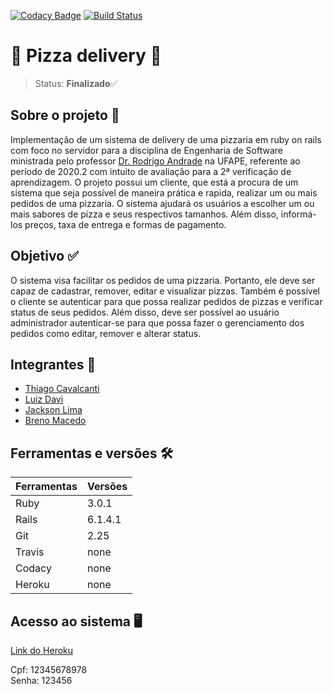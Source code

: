 [![Codacy Badge](https://app.codacy.com/project/badge/Grade/dddc8d8057e34b73a53b856dd61e6a16)](https://www.codacy.com/gh/esDeliveryOrganization/pizza-Delivery-system/dashboard?utm_source=github.com&amp;utm_medium=referral&amp;utm_content=esDeliveryOrganization/pizza-Delivery-system&amp;utm_campaign=Badge_Grade)
[![Build Status](https://travis-ci.org/azu/travis-badge.svg?branch=master)](https://app.travis-ci.com/github/esDeliveryOrganization/pizza-Delivery-system)

# 🍕 Pizza delivery 🍕
> Status: **Finalizado**✅<br>

## Sobre o projeto 📑
Implementação de um sistema de delivery de uma pizzaria em ruby on rails com foco no servidor para a disciplina de Engenharia de Software ministrada pelo professor [Dr. Rodrigo Andrade](https://github.com/rcaa) na UFAPE, referente ao período de 2020.2 com intuito de avaliação para a 2ª verificação de aprendizagem. O projeto possui um cliente, que está a procura de um sistema que seja possível de maneira prática e rapida, realizar um ou mais pedidos de uma pizzaria. O sistema ajudará os usuários a escolher um ou mais sabores de pizza e seus respectivos tamanhos. Além disso, informá-los preços, taxa de entrega e formas de pagamento.

## Objetivo ✅
O sistema visa facilitar os pedidos de uma pizzaria. Portanto, ele deve ser capaz de cadastrar, remover, editar e visualizar pizzas. Também é possível o cliente se
autenticar para que possa realizar pedidos de pizzas e verificar status de seus pedidos. Além disso, deve ser possível ao usuário administrador autenticar-se para 
que possa fazer o gerenciamento dos pedidos como editar, remover e alterar status.

## Integrantes 👦
+   [Thiago Cavalcanti](https://github.com/ThiagoCavalcantiSilva)
+   [Luiz Davi](https://github.com/luiz-davi)
+   [Jackson Lima](https://github.com/jacksonlmp)
+   [Breno Macedo](https://github.com/brenomacedodm)

## Ferramentas e versões 🛠

Ferramentas | Versões
----------- | ----------
Ruby        | 3.0.1
Rails       | 6.1.4.1
Git         | 2.25
Travis      | none
Codacy     | none
Heroku      | none

## Acesso ao sistema 🖥
[Link do Heroku](https://deliverypizza-es.herokuapp.com)<br>

Cpf: 12345678978 <br>
Senha: 123456
